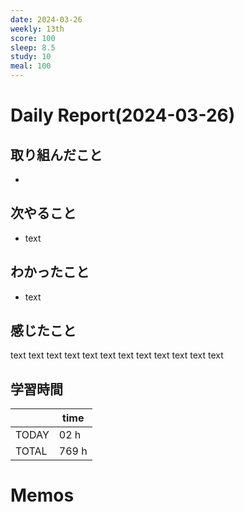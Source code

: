 ```yaml
---
date: 2024-03-26
weekly: 13th
score: 100
sleep: 8.5
study: 10
meal: 100
---
```

# Daily Report(2024-03-26)
## 取り組んだこと
- 
## 次やること
- text
## わかったこと
- text
## 感じたこと
text text text text text text text text text text text text
## 学習時間
|       | time  |
| ----- | ----- |
| TODAY | 02 h  | 
| TOTAL | 769 h |
# Memos